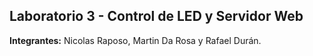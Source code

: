 ## Laboratorio 3 - Control de LED y Servidor Web

**Integrantes:** Nicolas Raposo, Martin Da Rosa y Rafael Durán.